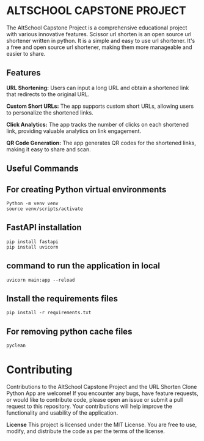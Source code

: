 # ALTSCHOOL CAPSTONE PROJECT

The AltSchool Capstone Project is a comprehensive educational project with various innovative features. 
Scissor url shorten is an open source url shortener written in python. It is a simple and easy to use url shortener. 
It's a free and open source url shortener, making them more manageable and easier to share.

## Features
**URL Shortening:** Users can input a long URL and obtain a shortened link that redirects to the original URL.

**Custom Short URLs:** The app supports custom short URLs, allowing users to personalize the shortened links.

**Click Analytics:** The app tracks the number of clicks on each shortened link, providing valuable analytics on link engagement.

**QR Code Generation:** The app generates QR codes for the shortened links, making it easy to share and scan.

## Useful Commands

## For creating Python virtual environments
    Python -m venv venv
    source venv/scripts/activate

## FastAPI installation
    pip install fastapi
    pip install uvicorn

## command to run the application in local
    uvicorn main:app --reload

## Install the requirements files
    pip install -r requirements.txt

## For removing python cache files
    pyclean


# Contributing
Contributions to the AltSchool Capstone Project and the URL Shorten Clone Python App are welcome! If you encounter any bugs, have feature requests, or would like to contribute code, please open an issue or submit a pull request to this repository. Your contributions will help improve the functionality and usability of the application.

**License**
This project is licensed under the MIT License. You are free to use, modify, and distribute the code as per the terms of the license.
